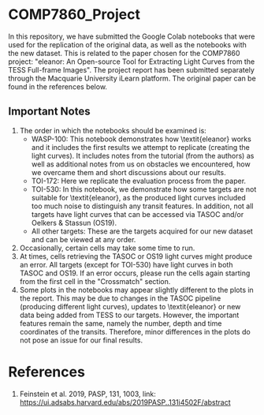 # COMP7860_Project

In this repository, we have submitted the Google Colab notebooks that were used for the replication of the original data, as well as the notebooks with the new dataset. This is related to the paper chosen for the COMP7860 project: "eleanor: An Open-source Tool for Extracting Light Curves from the TESS Full-frame Images". The project report has been submitted separately through the Macquarie University iLearn platform. The original paper can be found in the references below.

## Important Notes
1. The order in which the notebooks should be examined is:
   - WASP-100: This notebook demonstrates how \textit{eleanor} works and it includes the first results we attempt to replicate (creating the light curves). It includes notes from the tutorial (from the authors) as well as additional notes from us on obstacles we encountered, how we overcame them and short discussions about our results.
   - TOI-172: Here we replicate the evaluation process from the paper. 
   - TOI-530: In this notebook, we demonstrate how some targets are not suitable for \textit{eleanor}, as the produced light curves included too much noise to distinguish any transit features. In addition, not all targets have light curves that can be accessed via TASOC and/or Oelkers & Stassun (OS19).
   - All other targets: These are the targets acquired for our new dataset and can be viewed at any order.
2. Occasionally, certain cells may take some time to run.
3. At times, cells retrieving the TASOC or OS19 light curves might produce an error. All targets (except for TOI-530) have light curves in both TASOC and OS19. If an error occurs, please run the cells again starting from the first cell in the "Crossmatch" section.
4. Some plots in the notebooks may appear slightly different to the plots in the report. This may be due to changes in the TASOC pipeline (producing different light curves), updates to \textit{eleanor} or new data being added from TESS to our targets. However, the important features remain the same, namely the number, depth and time coordinates of the transits. Therefore, minor differences in the plots do not pose an issue for our final results. 


# References
1. Feinstein et al. 2019, PASP, 131, 1003, link: https://ui.adsabs.harvard.edu/abs/2019PASP..131i4502F/abstract 
